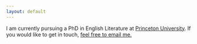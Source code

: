 ```yaml
---
layout: default
---
```


I am currently pursuing a PhD in English Literature at [Princeton University](https://english.princeton.edu/people/fedor-karmanov). If you would like to get in touch, [feel free to email me.](mailto:karmanov@princeton.edu)
